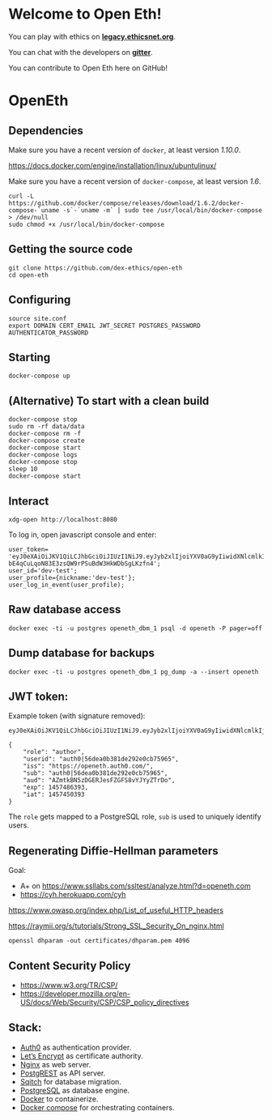 # Welcome to Open Eth!

You can play with ethics on [**legacy.ethicsnet.org**](http://legacy.ethicsnet.org/).

You can chat with the developers on [**gitter**](https://gitter.im/dex-ethics/open-eth).

You can contribute to Open Eth here on GitHub!


# OpenEth

## Dependencies

Make sure you have a recent version of `docker`, at least version *1.10.0*.

https://docs.docker.com/engine/installation/linux/ubuntulinux/

Make sure you have a recent version of `docker-compose`, at least version *1.6*.

	curl -L https://github.com/docker/compose/releases/download/1.6.2/docker-compose-`uname -s`-`uname -m` | sudo tee /usr/local/bin/docker-compose > /dev/null
	sudo chmod +x /usr/local/bin/docker-compose

## Getting the source code

	git clone https://github.com/dex-ethics/open-eth
	cd open-eth

## Configuring

	source site.conf
	export DOMAIN CERT_EMAIL JWT_SECRET POSTGRES_PASSWORD AUTHENTICATOR_PASSWORD

## Starting

	docker-compose up

## (Alternative) To start with a clean build

	docker-compose stop
	sudo rm -rf data/data
	docker-compose rm -f
	docker-compose create
	docker-compose start
	docker-compose logs
	docker-compose stop
	sleep 10
	docker-compose start

## Interact

	xdg-open http://localhost:8080

To log in, open javascript console and enter:

```
user_token= 'eyJ0eXAiOiJKV1QiLCJhbGciOiJIUzI1NiJ9.eyJyb2xlIjoiYXV0aG9yIiwidXNlcmlkIjoiZGV2LXRlc3QiLCJpc3MiOiJodHRwczovL29wZW5ldGguYXV0aDAuY29tLyIsInN1YiI6ImF1dGgwfDU3NzRlNWUzNTQzNWU4N2Q3MjZjNTk5YiIsImF1ZCI6IkFabXRrQk41ekRHRVJKZXNGWkdGUzh2WUpZeVpUckRvIiwiZXhwIjoxNTg2MTA3MjQ1LCJpYXQiOjE0ODYwNzEyNDV9.su-bE4qCuLqoN83E3zsQW9rPSuBdW3HkWDbSgLKzfn4';
user_id='dev-test';
user_profile={nickname:'dev-test'};
user_log_in_event(user_profile);
```

## Raw database access

	docker exec -ti -u postgres openeth_dbm_1 psql -d openeth -P pager=off

## Dump database for backups

	docker exec -ti -u postgres openeth_dbm_1 pg_dump -a --insert openeth

## JWT token:

Example token (with signature removed):


```
eyJ0eXAiOiJKV1QiLCJhbGciOiJIUzI1NiJ9.eyJyb2xlIjoiYXV0aG9yIiwidXNlcmlkIjoiYXV0aDB8NTZkZWEwYjM4MWRlMjkyZTBjYjc1OTY1IiwiaXNzIjoiaHR0cHM6Ly9vcGVuZXRoLmF1dGgwLmNvbS8iLCJzdWIiOiJhdXRoMHw1NmRlYTBiMzgxZGUyOTJlMGNiNzU5NjUiLCJhdWQiOiJBWm10a0JONXpER0VSSmVzRlpHRlM4dllKWXlaVHJEbyIsImV4cCI6MTQ1NzQ4NjM5MywiaWF0IjoxNDU3NDUwMzkzfQ.2DIZz2bf19Jr9UaNA3DLl263JqzXvrAUky3Vr_ZgIbQ
```

```
{
	"role": "author",
	"userid": "auth0|56dea0b381de292e0cb75965",
	"iss": "https://openeth.auth0.com/",
	"sub": "auth0|56dea0b381de292e0cb75965",
	"aud": "AZmtkBN5zDGERJesFZGFS8vYJYyZTrDo",
	"exp": 1457486393,
	"iat": 1457450393
}
```

The `role` gets mapped to a PostgreSQL role, `sub` is used to uniquely identify
users.


## Regenerating Diffie-Hellman parameters

Goal:

* A+ on <https://www.ssllabs.com/ssltest/analyze.html?d=openeth.com>
* <https://cyh.herokuapp.com/cyh>

<https://www.owasp.org/index.php/List_of_useful_HTTP_headers>

<https://raymii.org/s/tutorials/Strong_SSL_Security_On_nginx.html>

	openssl dhparam -out certificates/dhparam.pem 4096


## Content Security Policy

* <https://www.w3.org/TR/CSP/>
* <https://developer.mozilla.org/en-US/docs/Web/Security/CSP/CSP_policy_directives>


## Stack:

* [Auth0](https://auth0.com/) as authentication provider.
* [Let’s Encrypt](https://letsencrypt.org/) as certificate authority.
* [Nginx](http://nginx.org/) as web server.
* [PostgREST](http://postgrest.com/) as API server.
* [Sqitch](http://sqitch.org/) for database migration.
* [PostgreSQL](http://www.postgresql.org/) as database engine.
* [Docker](https://www.docker.com/) to containerize.
* [Docker compose](https://docs.docker.com/compose/) for orchestrating containers.

